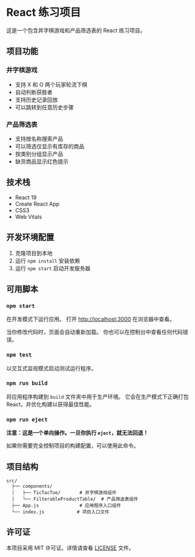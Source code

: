 # React 练习项目

这是一个包含井字棋游戏和产品筛选表的 React 练习项目。

## 项目功能

### 井字棋游戏
- 支持 X 和 O 两个玩家轮流下棋
- 自动判断获胜者
- 支持历史记录回放
- 可以跳转到任意历史步骤

### 产品筛选表
- 支持按名称搜索产品
- 可以筛选仅显示有库存的商品
- 按类别分组显示产品
- 缺货商品显示红色提示

## 技术栈

- React 19
- Create React App
- CSS3
- Web Vitals

## 开发环境配置

1. 克隆项目到本地
2. 运行 `npm install` 安装依赖
3. 运行 `npm start` 启动开发服务器

## 可用脚本

### `npm start`

在开发模式下运行应用。
打开 [http://localhost:3000](http://localhost:3000) 在浏览器中查看。

当你修改代码时，页面会自动重新加载。
你也可以在控制台中查看任何代码错误。

### `npm test`

以交互式监视模式启动测试运行程序。

### `npm run build`

将应用程序构建到 `build` 文件夹中用于生产环境。
它会在生产模式下正确打包 React，并优化构建以获得最佳性能。

### `npm run eject`

**注意：这是一个单向操作。一旦你执行 `eject`，就无法回退！**

如果你需要完全控制项目的构建配置，可以使用此命令。

## 项目结构

```
src/
  ├── components/
  │   ├── TicTacToe/       # 井字棋游戏组件
  │   └── FilterableProductTable/  # 产品筛选表组件
  ├── App.js               # 应用程序入口组件
  └── index.js            # 项目入口文件
```

## 许可证

本项目采用 MIT 许可证。详情请查看 [LICENSE](LICENSE) 文件。
